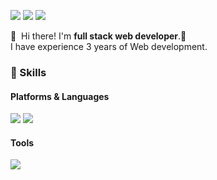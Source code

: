 <p>
  <a href="http://gawoori.net" target="_blank"><img src="https://img.shields.io/badge/Blog-DD0B78?style=flat-square&logo=GitHub%20Sponsors&logoColor=white"/></a>
  <a href="mailto:h7143084090@gmail.com" target="_blank"><img src="https://img.shields.io/badge/h7143084090@gmail.com-EA4335?style=flat-square&logo=Gmail&logoColor=white"/></a>
  <a href="https://www.linkedin.com/in/sang-hyun-han-36919b92/" target="_blank"><img src="https://img.shields.io/badge/SangHyunHan-0A66C2?style=flat-square&logo=Linkedin&logoColor=white"/></a>
  <!-- <a href="https://twitter.com/cowkite" target="_blank"><img src="https://img.shields.io/badge/cowkite-1DA1F2?style=flat-square&logo=Twitter&logoColor=white"/></a> -->
</p>

<p>
  👋&nbsp; Hi there! I'm <b>full stack web developer</b>.🚀<br/>
  I have experience 3 years of Web development.<br/>
</p>

### 💪 Skills

#### Platforms & Languages

<p>
  <img src="https://img.shields.io/badge/Next.js-000000?style=flat-square&logo=Next.js&logoColor=white"/>
  <img src="https://img.shields.io/badge/React-61DAFB?style=flat-square&logo=React&logoColor=black"/>
  <!-- <img src="https://img.shields.io/badge/ReactNative-61DAFB?style=flat-square&logo=React&logoColor=black"/> -->
  <!-- <img src="https://img.shields.io/badge/Android-3DDC84?style=flat-square&logo=Android&logoColor=white"/> -->
  <!-- <img src="https://img.shields.io/badge/iOS-000000?style=flat-square&logo=iOS&logoColor=white"/> -->
  <!-- <img src="https://img.shields.io/badge/Flutter-02569B?style=flat-square&logo=Flutter&logoColor=white"/> -->
</p>
<p>
  <!-- <img src="https://img.shields.io/badge/Kotlin-0095D5?style=flat-square&logo=Kotlin&logoColor=white"/>  -->
  <!-- <img src="https://img.shields.io/badge/TypeScript-3178C6?style=flat-square&logo=TypeScript&logoColor=white"/> -->
  <!-- <img src="https://img.shields.io/badge/Java-007396?style=flat-square&logo=Java&logoColor=white"/> -->
  <!-- <img src="https://img.shields.io/badge/Swift-FA7343?style=flat-square&logo=Swift&logoColor=white"/> -->
</p>

#### Tools

<p>
  <!-- <img src="https://img.shields.io/badge/ReactiveX-B7178C?style=flat-square&logo=ReactiveX&logoColor=white"/> -->
  <!-- <img src="https://img.shields.io/badge/Firebase-FFCA28?style=flat-square&logo=Firebase&logoColor=black"/> -->
  <!-- <img src="https://img.shields.io/badge/Realm-39477F?style=flat-square&logo=Realm&logoColor=white"/> -->
  <!-- <img src="https://img.shields.io/badge/Bitrise-683D87?style=flat-square&logo=Bitrise&logoColor=white"/> -->
  <img src="https://img.shields.io/badge/Git-F05032?style=flat-square&logo=Git&logoColor=white"/>
</p>
